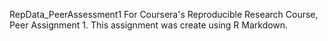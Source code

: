 RepData_PeerAssessment1
For Coursera's Reproducible Research Course, Peer Assignment 1.
This assignment was create using R Markdown.
